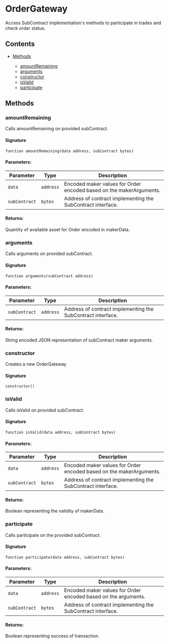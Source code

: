 # OrderGateway


Access SubContract implementation's methods to participate in trades and check order status.

## Contents


 - [Methods](undefined)
    
     - [amountRemaining](#amountRemaining)
     - [arguments](#arguments)
     - [constructor](#constructor)
     - [isValid](#isValid)
     - [participate](#participate)
    

## Methods

### amountRemaining


Calls amountRemaining on provided subContract.

#### Signature

```solidity
function amountRemaining(data address, subContract bytes)
```

#### Parameters:

Parameter | Type | Description
--- | --- | ---
`data` | `address` | Encoded maker values for Order encoded based on the makerArguments.
`subContract` | `bytes` | Address of contract implementing the SubContract interface.

#### Returns:


Quantity of available asset for Order encoded in makerData.

### arguments


Calls arguments on provided subContract.

#### Signature

```solidity
function arguments(subContract address)
```

#### Parameters:

Parameter | Type | Description
--- | --- | ---
`subContract` | `address` | Address of contract implementing the SubContract interface.

#### Returns:


String encoded JSON representation of subContract maker arguments.

### constructor


Creates a new OrderGateway

#### Signature

```solidity
constructor()
```

### isValid


Calls isValid on provided subContract.

#### Signature

```solidity
function isValid(data address, subContract bytes)
```

#### Parameters:

Parameter | Type | Description
--- | --- | ---
`data` | `address` | Encoded maker values for Order encoded based on the makerArguments.
`subContract` | `bytes` | Address of contract implementing the SubContract interface.

#### Returns:


Boolean representing the validity of makerData.

### participate


Calls participate on the provided subContract.

#### Signature

```solidity
function participate(data address, subContract bytes)
```

#### Parameters:

Parameter | Type | Description
--- | --- | ---
`data` | `address` | Encoded maker values for Order encoded based on the arguments.
`subContract` | `bytes` | Address of contract implementing the SubContract interface.

#### Returns:


Boolean representing success of transaction.
